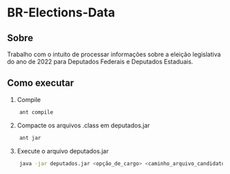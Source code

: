 # BR-Elections-Data

## Sobre

Trabalho com o intuito de processar informações sobre a eleição legislativa do ano de 2022 para Deputados Federais e Deputados Estaduais.

## Como executar
1. Compile
```sh
    ant compile
```
2. Compacte os arquivos .class em deputados.jar
```sh
    ant jar
```
3. Execute o arquivo deputados.jar
```sh
    java -jar deputados.jar <opção_de_cargo> <caminho_arquivo_candidatos> <caminho_arquivo_votacao> <data>
```
